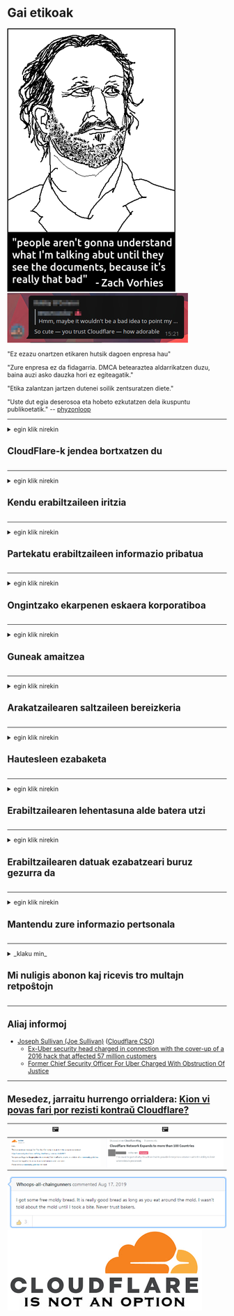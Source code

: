 # Gai etikoak

![](../image/itsreallythatbad.jpg)
![](../image/telegram/c81238387627b4bfd3dcd60f56d41626.jpg)

"Ez ezazu onartzen etikaren hutsik dagoen enpresa hau"

"Zure enpresa ez da fidagarria. DMCA betearaztea aldarrikatzen duzu, baina auzi asko dauzka hori ez egiteagatik."

"Etika zalantzan jartzen dutenei soilik zentsuratzen diete."

"Uste dut egia deserosoa eta hobeto ezkutatzen dela ikuspuntu publikoetatik."  -- [phyzonloop](https://twitter.com/phyzonloop)


---


<details>
<summary>egin klik nirekin

## CloudFlare-k jendea bortxatzen du
</summary>


Cloudflare-k spam mezu elektronikoak bidaltzen ditu Cloudflare ez diren erabiltzaileei.

- Aukeratu duten harpidedunei mezu elektronikoak soilik bidali
- Erabiltzaileak "gelditu" esaten duenean, utzi posta elektronikoa bidaltzeari

Sinplea da. Baina Cloudflarek ez du axola.
Cloudflarek esan du bere zerbitzua erabiliz iruzur edo erasotzaile guztiak geldiaraz ditzaketela.
Nola gelditu dezakegu Cloudflare Cloudflare aktibatu gabe?


| 🖼 | 🖼 |
| --- | --- |
| ![](../image/cfspam01.jpg) | ![](../image/cfspam03.jpg) |
| ![](../image/cfspam02.jpg) | ![](../image/cfspambrittany.jpg)<br>![](../image/cfspamtwtr.jpg) |

</details>

---

<details>
<summary>egin klik nirekin

## Kendu erabiltzaileen iritzia
</summary>


Cloudflare zentsoreen kritika negatiboak.
Cloudflareren aurkako testua Twitter-en argitaratzen baduzu, Cloudflare-ko langilearen erantzuna lortzeko aukera duzu "Ez, ez da" mezuarekin.
Iritzi negatiboen edozein iruzkinetan argitaratzen baduzu, zentsuratzen saiatuko dira.


| 🖼 | 🖼 |
| --- | --- |
| ![](../image/cfcenrev_01.jpg)<br>![](../image/cfcenrev_02.jpg) | ![](../image/cfcenrev_03.jpg) |

</details>

---

<details>
<summary>egin klik nirekin

## Partekatu erabiltzaileen informazio pribatua
</summary>


Cloudflarek jazarpen arazo larriak ditu.
Cloudflare-k ostalatutako guneekin kexatzen direnen informazio pertsonala partekatzen du.
Batzuetan zure egiazko NANa eskatzen dizute.
Jazarpena, erasoa, hiltzea edo hiltzea nahi ez baduzu, hobe Cloudflared webguneetatik aldendu.


| 🖼 | 🖼 |
| --- | --- |
| ![](../image/cfdox_what.jpg) | ![](../image/cfdox_swat.jpg) |
| ![](../image/cfdox_kill.jpg) | ![](../image/cfdox_threat.jpg) |
| ![](../image/cfdox_dox.jpg) | ![](../image/cfdox_ex1.jpg) |
| ![](../image/cfabuseform.jpg) | ![](../image/cfdox_ex2.jpg) |

</details>

---

<details>
<summary>egin klik nirekin

## Ongintzako ekarpenen eskaera korporatiboa
</summary>


CloudFlare erakundeak ongintzazko ekarpenak eskatzen ditu.
Nahiko zoragarria da amerikar korporazio batek kausa onak eskatzea arrazoi onak dituzten irabazi asmorik gabeko erakundeekin batera.
Jendea blokeatzea gustatzen bazaizu edo beste batzuen denbora alferrik galtzen baduzu, agian pizzak batzuk eska ditzakezu Cloudflareko langileei.


![](../image/cfdonate.jpg)

</details>

---

<details>
<summary>egin klik nirekin

## Guneak amaitzea
</summary>


Zer egingo duzu zure gunea bat-batean jaisten bada?
Badira txostenak Cloudflare erabiltzailearen konfigurazioa edo zerbitzua geldiarazten ari dela inolako abisurik gabe ezabatzen ari direla.
Hornitzaile hobea aurkitzea gomendatzen dizugu.

![](../image/cftmnt.jpg)

</details>

---

<details>
<summary>egin klik nirekin

## Arakatzailearen saltzaileen bereizkeria
</summary>


CloudFlare-k lehentasunezko tratamendua ematen die Firefox erabiltzen dutenei Tor-arakatzaile ez diren erabiltzaileei Tor-en aurkako tratamendu etsaia ematen dieten bitartean.
Doakoak ez diren Javascript exekutatzearen zuzenek ez duten erabiltzaileek ere tratamendu etsaiak jasotzen dituzte.
Sarbide desberdintasuna sareko neutraltasun gehiegikeria eta botere gehiegikeria da.

![](../image/browdifftbcx.gif)

- Ezkerrean: Tor arakatzailea, eskuinean: Chrome. IP helbide bera.

![](../image/browserdiff.jpg)

- Ezker: Tor Arakatzailea Javascript desgaituta, Cookie gaituta
- Eskuinean: Chrome Javascript gaituta, Cookie desgaituta

![](../image/cfsiryoublocked.jpg)

- QuteBrowser (arakatzaile txikia) Tor gabe (Clearnet IP)

| ***Arakatzailea*** | ***Sarbide tratamendua*** |
| --- | --- |
| Tor Browser (Javascript gaituta dago) | sarbidea baimenduta dago |
| Firefox (Javascript gaituta dago) | sarbidea degradatua |
| Chromium (Javascript gaituta dago) | sarbidea degradatua |
| Chromium or Firefox (Javascript desgaituta dago) | sarrera debekatua |
| Chromium or Firefox (Cookie desgaituta dago) | sarrera debekatua |
| QuteBrowser | sarrera debekatua |
| lynx | sarrera debekatua |
| w3m | sarrera debekatua |
| wget | sarrera debekatua |


Zergatik ez duzu audio botoia erabiltzen erronka erraza konpontzeko?

Bai, audio botoia dago, baina beti ez du Tor funtzionatzen.
Mezu hau klik egiten duzunean jasoko duzu:

```
Saiatu berriro geroago
Baliteke zure ordenagailuak edo sareak kontsulta automatikoak bidaltzen dituela.
Gure erabiltzaileak babesteko, ezin dugu zure eskaera oraintxe prozesatu.
Xehetasun gehiago nahi izanez gero, bisitatu gure laguntza orria
```

</details>

---

<details>
<summary>egin klik nirekin

## Hautesleen ezabaketa
</summary>


AEBetako estatuetako hautesleek, azken finean, egoitzako estatu idazkariaren webgunearen bidez bozkatzeko erregistratzen dira.
Errepublikanoek kontrolatutako estatuko idazkariak hautesleen ezabapenean parte hartzen dute estatu idazkariaren web orria Cloudflare bidez proiektatuz.
Cloud erabiltzaileek Tor erabiltzaileen tratamendu etsaiak, MITM posizioak zaintza puntu globalizatua eta, oro har, duen zeregin kaltegarriak hautesle potentzialek erregistratzeari uzten diote.
Liberalek bereziki, pribatutasuna besarkatzen dute.
Boto-emaileen erregistro-formularioek hautesleen mailegu politikoari, helbide fisiko pertsonalari, gizarte segurantzako zenbakia eta jaiotze datari buruzko informazio sentikorra biltzen dute.
Estatu gehienek informazio horren azpimultzoa jendaurrean jartzen dute, baina Cloudflare-k informazio hori guztia norbaitek botoa erregistratzen duenean ikusten du.

Kontuan izan paperak erregistratzeak ez duela Cloudflare saihesten, izan ere, datuen sarbideko langileen idazkari nagusiak Cloudflare webgunea baliatuko du datuak sartzeko.

| 🖼 | 🖼 |
| --- | --- |
| ![](../image/cfvotm_01.jpg) | ![](../image/cfvotm_02.jpg) |

- Change.org webgune ospetsua da botoak bildu eta neurriak hartzeko.
“Nonahi ari da jendea kanpainak egiten, aldekoak mobilizatzen eta erabaki arduradunekin lan egiten irtenbideak bultzatzeko.”
Zoritxarrez, jende askok ezin du inolaz ere ikusi change.org Cloudflare-ren iragazki oldarkorra dela eta.
Eskaera sinatzen ari dira blokeatuta, eta, beraz, prozesu demokratiko batetik baztertzen dituzte.
OpenPetition esaterako hodeirik gabeko beste plataforma batzuk erabiltzeak arazoa konpontzen laguntzen du.

| 🖼 | 🖼 |
| --- | --- |
| ![](../image/changeorgasn.jpg) | ![](../image/changeorgtor.jpg) |

- Cloudflare-ren "Athenian Project" enpresak doako enpresentzako babesa eskaintzen die estatuko eta tokiko hauteskundeetako webguneei.
"Hautesleek informazioa eta hautesleen erregistroa sar dezakete" esan dute, baina hori gezurra da jende askok ezin du inolaz ere arakatu gunea.

</details>

---

<details>
<summary>egin klik nirekin

## Erabiltzailearen lehentasuna alde batera utzi
</summary>


Zerbait desaktibatzen baduzu, horren inguruko mezu elektronikorik ez jasotzea espero duzu.
Cloudflare-k erabiltzailearen lehentasuna baztertu eta datuak hirugarrenen korporazioekin partekatu bezeroaren baimenik gabe.
Doako plana erabiltzen ari bazara, batzuetan mezu elektronikoa bidaltzen dizute hileroko harpidetza erosteko.

![](../image/cfviopl_tp.jpg)

</details>

---

<details>
<summary>egin klik nirekin

## Erabiltzailearen datuak ezabatzeari buruz gezurra da
</summary>


Cloudflare bezeroaren blog ohiaren arabera, Cloudflare kontuak ezabatzeari buruz ari da.
Gaur egun, enpresa askok zure datuak gordetzen dituzte kontua itxi edo kendu ondoren.
Enpresa on gehienek aipatzen dute pribatutasun politikan.
Lainoa? Ez.

```
2019-08-05 CloudFlare-k nire kontua kendu zidatela berretsi zidan.
2019-10-02 CloudFlare-ren mezu elektronikoa jaso dut "bezero naizelako"
```

Cloudflare-k ez zuen "kendu" hitza ezagutzen.
Benetan kentzen bada, zergatik jaso du bezero ohiak mezu elektroniko bat?
Gainera, Cloudflare-ren pribatutasun politikak ez duela aipatzen aipatu du.

```
Pribatutasun politika berriak ez du inolako aipamenik egiten urte bateko datuak gordetzeaz.
```

![](../image/cfviopl_notdel.jpg)

Nola fidatu dezakezu Cloudflare haien pribatutasun politika Gezurrezkoa bada?

</details>

---

<details>
<summary>egin klik nirekin

## Mantendu zure informazio pertsonala
</summary>


Cloudflare kontua ezabatzea maila gogorra da.

```
Bidali laguntza-txartela "Kontua" kategoria erabiliz,
eta eskatu kontua ezabatzea mezuen gorputzean.
Ezabatu aurretik eskatu behar duzu ez dagoela domeinurik edo kreditu txartelik atxikita.
```

Baieztapen elektroniko hau jasoko duzu.

![](../image/cf_deleteandkeep.jpg)

"Ezabatzeko eskaera prozesatzen hasi gara" baina "Zure informazio pertsonala gordetzen jarraituko dugu".

Hau "konfiantza" al dezakezu?

</details>

---

<details>
<summary>_klaku min_

## Mi nuligis abonon kaj ricevis tro multajn retpoŝtojn
</summary>


La uzanto nuligis sian 'Cloudflare stream' abonon kaj li ricevas retpoŝtajn memorigilojn ĉiutage por rememorigi lin pri nuligita abono.
Ne estas malaprobita butono. Kiel vi ĉesas ĉi tiun frenezon?

![](../image/barrageemailcancelsubscription.jpg)

Cloudflare diris al ĉi tiu uzanto kontakti subtenteamo kaj peti ĉiujn viajn enhavojn forigi.

- [t](https://web.archive.org/web/20210412165334/https://twitter.com/JohnHaldson/status/1381651569247088650)

</details>

---

## Aliaj informoj

- [Joseph Sullivan (Joe Sullivan)](../cloudflare_inc/cloudflare_members.md) ([Cloudflare CSO](https://twitter.com/eastdakota/status/1296522269313785862))
  - [Ex-Uber security head charged in connection with the cover-up of a 2016 hack that affected 57 million customers](https://www.businessinsider.com/uber-data-hack-security-head-joe-sullivan-charged-cover-up-2020-8)
  - [Former Chief Security Officer For Uber Charged With Obstruction Of Justice](https://www.justice.gov/usao-ndca/pr/former-chief-security-officer-uber-charged-obstruction-justice)


---

## Mesedez, jarraitu hurrengo orrialdera:   [Kion vi povas fari por rezisti kontraŭ Cloudflare?](eu.action.md)

|  🖼  |  🖼 |
| --- | --- |
| ![](../image/cfcommunity_ban.jpg) | ![](../image/censor_cloudflare_blogcomment.jpg) |

![](../image/freemoldybread.jpg)
![](../image/cfisnotanoption.jpg)

